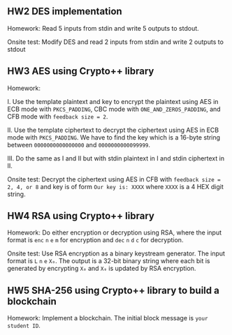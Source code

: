 ## HW2 DES implementation

Homework: Read 5 inputs from stdin and write 5 outputs to stdout. 

Onsite test: Modify DES and read 2 inputs from stdin and write 2 outputs to stdout

## HW3 AES using Crypto++ library

Homework: 

I. Use the template plaintext and key to encrypt the plaintext using AES in ECB mode with `PKCS_PADDING`, CBC mode with `ONE_AND_ZEROS_PADDING`, and CFB mode with `feedback size = 2`.

II. Use the template ciphertext to decrypt the ciphertext using AES in ECB mode with `PKCS_PADDING`. We have to find the key which is a 16-byte string between `0000000000000000` and `0000000000099999`.

III. Do the same as I and II but with stdin plaintext in I and stdin ciphertext in II.

Onsite test: Decrypt the ciphertext using AES in CFB with `feedback size = 2, 4, or 8` and key is of form `Our key is: XXXX` where `XXXX` is a 4 HEX digit string.

## HW4 RSA using Crypto++ library

Homework: Do either encryption or decryption using RSA, where the input format is `enc` `n` `e` `m` for encryption and `dec` `n` `d` `c` for decryption.

Onsite test: Use RSA encryption as a binary keystream generator. The input format is `L` `n` `e` `X₀`. The output is a 32-bit binary string where each bit is generated by encrypting `X₀` and `X₀` is updated by RSA encryption.

## HW5 SHA-256 using Crypto++ library to build a blockchain

Homework: Implement a blockchain. The initial block message is `your student ID`.